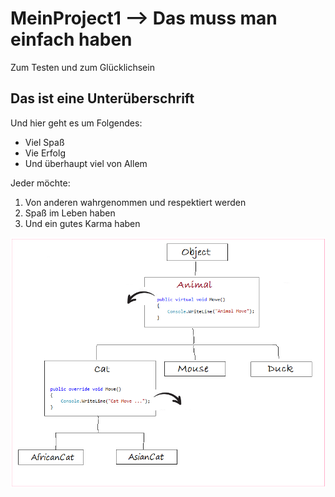 # MeinProject1 --> **Das muss man einfach haben**
Zum Testen und zum Glücklichsein

## Das ist eine Unterüberschrift ##

Und hier geht es um Folgendes:
* Viel Spaß
* Vie Erfolg
* Und überhaupt viel von Allem

Jeder möchte:
1. Von anderen wahrgenommen und respektiert werden
2. Spaß im Leben haben
3. Und ein gutes Karma haben

![Vererbung](Polymorphismus-CSharp-1.png "Polymorphismus")
